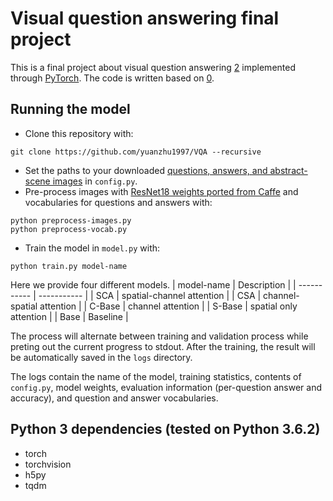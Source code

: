 # Visual question answering final project

This is a final project about visual question answering [2] implemented through [PyTorch][1]. The code is written based on [0]. 



## Running the model

- Clone this repository with:
```
git clone https://github.com/yuanzhu1997/VQA --recursive
```
- Set the paths to your downloaded [questions, answers, and abstract-scene images][4] in `config.py`.
- Pre-process images with [ResNet18 weights ported from Caffe][3] and vocabularies for questions and answers with:
```
python preprocess-images.py
python preprocess-vocab.py

```
- Train the model in `model.py` with:
```
python train.py model-name
```
Here we provide four different models. 
| model-name      | Description |
| ----------- | ----------- |
| SCA      | spatial-channel attention       |
| CSA      | channel-spatial attention       |
| C-Base      | channel attention       |
| S-Base      | spatial only attention       |
| Base      | Baseline        |

The process will alternate between training and validation process while preting out the current progress to stdout. After the training, the result will be automatically saved in the `logs` directory. 

The logs contain the name of the model, training statistics, contents of `config.py`,  model weights, evaluation information (per-question answer and accuracy), and question and answer vocabularies.



## Python 3 dependencies (tested on Python 3.6.2)

- torch
- torchvision
- h5py
- tqdm



[0]: https://github.com/Cyanogenoid/pytorch-vqa
[1]: https://github.com/pytorch/pytorch
[2]: http://visualqa.org/
[3]: https://github.com/ruotianluo/pytorch-resnet
[4]: http://visualqa.org/vqa_v1_download.html
